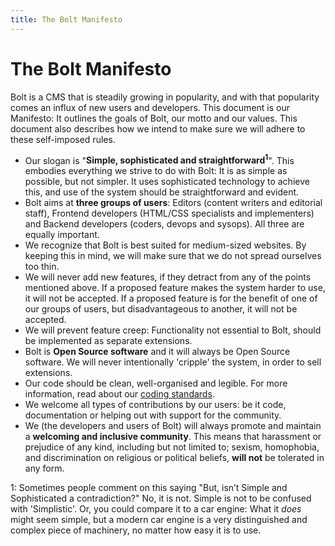 ```yaml
---
title: The Bolt Manifesto
---
```

The Bolt Manifesto
==================

Bolt is a CMS that is steadily growing in popularity, and with that popularity
comes an influx of new users and developers. This document is our Manifesto: It
outlines the goals of Bolt, our motto and our values. This document also
describes how we intend to make sure we will adhere to these self-imposed
rules.

- Our slogan is "**Simple, sophisticated and straightforward<sup>1</sup>**".
  This embodies everything we strive to do with Bolt: It is as simple as
  possible, but not simpler. It uses sophisticated technology to achieve this,
  and use of the system should be straightforward and evident.
- Bolt aims at **three groups of users**: Editors (content writers and
  editorial staff), Frontend developers (HTML/CSS specialists and implementers)
  and Backend developers (coders, devops and sysops). All three are equally
  important.
- We recognize that Bolt is best suited for medium-sized websites. By keeping
  this in mind, we will make sure that we do not spread ourselves too thin.
- We will never add new features, if they detract from any of the points
  mentioned above. If a proposed feature makes the system harder to use, it
  will not be accepted. If a proposed feature is for the benefit of one of our
  groups of users, but disadvantageous to another, it will not be accepted.
- We will prevent feature creep: Functionality not essential to Bolt, should be
  implemented as separate extensions.
- Bolt is **Open Source software** and it will always be Open Source software.
  We will never intentionally 'cripple' the system, in order to sell
  extensions.
- Our code should be clean, well-organised and legible. For more information,
  read about our [coding standards](./internals/code-quality).
- We welcome all types of contributions by our users: be it code, documentation
  or helping out with support for the community.
- We (the developers and users of Bolt) will always promote and maintain a
  **welcoming and inclusive community**. This means that harassment or
  prejudice of any kind, including but not limited to; sexism, homophobia, and
  discrimination on religious or political beliefs, **will not** be tolerated
  in any form.


1: Sometimes people comment on this saying "But, isn’t Simple and Sophisticated
a contradiction?" No, it is not. Simple is not to be confused with
'Simplistic'. Or, you could compare it to a car engine: What it _does_ might
seem simple, but a modern car engine is a very distinguished and complex piece
of machinery, no matter how easy it is to use.
